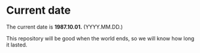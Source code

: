 # Current date

The current date is **1987.10.01.** (YYYY.MM.DD.)

This repository will be good when the world ends, so we will know how long it lasted.
